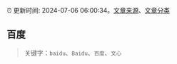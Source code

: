:alarm_clock: 更新时间: 2024-07-06 06:00:34。[文章来源](/README.md)、[文章分类](/TAGS.md)

## 百度


> 关键字：`baidu`、`Baidu`、`百度`、`文心`



